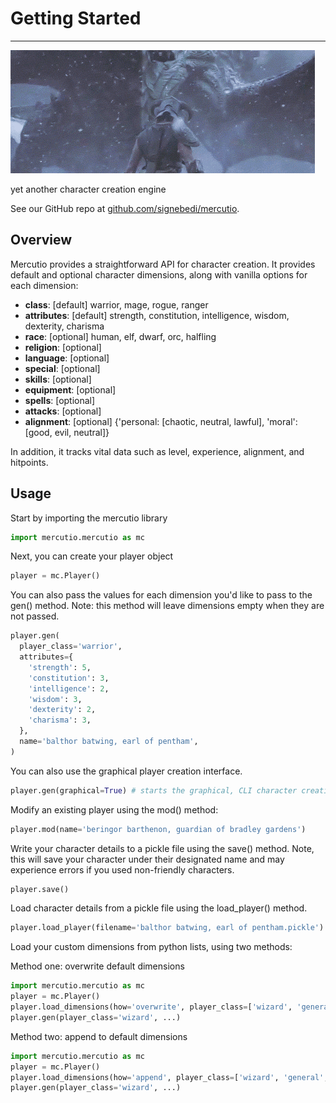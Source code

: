 # Getting Started 
---

![dragon gif](cropped.gif)

yet another character creation engine

See our GitHub repo at [github.com/signebedi/mercutio](https://github.com/signebedi/mercutio).

## Overview

Mercutio provides a straightforward API for character creation. It provides default and optional character dimensions, along with vanilla options for each dimension:

* **class**: [default] warrior, mage, rogue, ranger
* **attributes**: [default] strength, constitution, intelligence, wisdom, dexterity, charisma
* **race**: [optional] human, elf, dwarf, orc, halfling
* **religion**: [optional] 
* **language**: [optional]
* **special**: [optional] 
* **skills**: [optional]
* **equipment**: [optional]
* **spells**: [optional]
* **attacks**: [optional]
* **alignment**: [optional] {'personal: [chaotic, neutral, lawful], 'moral': [good, evil, neutral]}

In addition, it tracks vital data such as level, experience, alignment, and hitpoints.

## Usage

Start by importing the mercutio library
```python
import mercutio.mercutio as mc
```

Next, you can create your player object

```python
player = mc.Player()
```

You can also pass the values for each dimension you'd like to pass to the gen() method. Note: this method will leave dimensions empty when they are not passed.
```python
player.gen(
  player_class='warrior',
  attributes={
    'strength': 5,
    'constitution': 3,
    'intelligence': 2,
    'wisdom': 3,
    'dexterity': 2,
    'charisma': 3,
  },
  name='balthor batwing, earl of pentham',
)
```

You can also use the graphical player creation interface.
```python
player.gen(graphical=True) # starts the graphical, CLI character creation interface
```

Modify an existing player using the mod() method:

```python
player.mod(name='beringor barthenon, guardian of bradley gardens')
```

Write your character details to a pickle file using the save() method. Note, this will save your character under their designated name and may experience errors if you used non-friendly characters.

```python
player.save()
```
Load character details from a pickle file using the load_player() method.

```python
player.load_player(filename='balthor batwing, earl of pentham.pickle')
```

Load your custom dimensions from python lists, using two methods:

Method one: overwrite default dimensions
```python
import mercutio.mercutio as mc
player = mc.Player()
player.load_dimensions(how='overwrite', player_class=['wizard', 'general', 'edain'])
player.gen(player_class='wizard', ...)
```

Method two: append to default dimensions
```python
import mercutio.mercutio as mc
player = mc.Player()
player.load_dimensions(how='append', player_class=['wizard', 'general', 'edain'])
player.gen(player_class='wizard', ...)
```